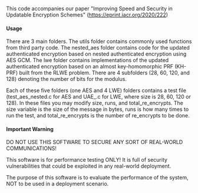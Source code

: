 This code accompanies our paper "Improving Speed and Security in Updatable Encryption Schemes" (https://eprint.iacr.org/2020/222)

#### Usage
There are 3 main folders. The utils folder contains commonly used functions from third party code. The nested_aes folder contains code for the updated authenticated encryption based on nested authenticated encryption using AES GCM. The lwe folder contains implementations of the updated authenticated encryption based on an almost key-homomorphic PRF (KH-PRF) built from the RLWE problem. There are 4 subfolders (28, 60, 120, and 128) denoting the number of bits for the modulus.

Each of these five folders (one AES and 4 LWE) folders contains a test file (test_aes_nested.c for AES and UAE_<size>.c for LWE, where size is 28, 60, 120 or 128). In these files you may modify size, runs, and total_re_encrypts. The size variable is the size of the message in bytes, runs is how many times to run the test, and total_re_encrypts is the number of re_encrypts to be done.

#### Important Warning

DO NOT USE THIS SOFTWARE TO SECURE ANY SORT OF
REAL-WORLD COMMUNICATIONS!

This software is for performance testing ONLY!
It is full of security vulnerabilities that could
be exploited in any real-world deployment.

The purpose of this software is to evaluate
the performance of the system, NOT to be
used in a deployment scenario.